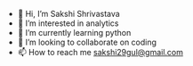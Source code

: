 - 👋 Hi, I’m Sakshi Shrivastava
- 👀 I’m interested in analytics
- 🌱 I’m currently learning python
- 💞️ I’m looking to collaborate on coding
- 📫 How to reach me sakshi29gul@gmail.com

<!---
gul29/gul29 is a ✨ special ✨ repository because its `README.md` (this file) appears on your GitHub profile.
You can click the Preview link to take a look at your changes.
--->
